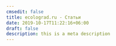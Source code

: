 ```yaml
---
cmsedit: false
title: ecolograd.ru - Статьи
date: 2019-10-17T11:22:16+06:00
draft: false
description: this is a meta description
---
```

